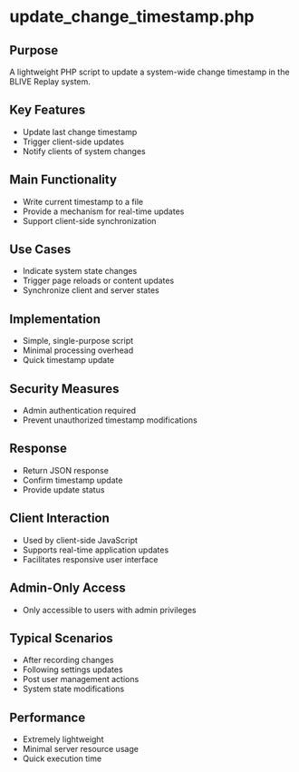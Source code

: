 # update_change_timestamp.php

## Purpose
A lightweight PHP script to update a system-wide change timestamp in the BLIVE Replay system.

## Key Features
- Update last change timestamp
- Trigger client-side updates
- Notify clients of system changes

## Main Functionality
- Write current timestamp to a file
- Provide a mechanism for real-time updates
- Support client-side synchronization

## Use Cases
- Indicate system state changes
- Trigger page reloads or content updates
- Synchronize client and server states

## Implementation
- Simple, single-purpose script
- Minimal processing overhead
- Quick timestamp update

## Security Measures
- Admin authentication required
- Prevent unauthorized timestamp modifications

## Response
- Return JSON response
- Confirm timestamp update
- Provide update status

## Client Interaction
- Used by client-side JavaScript
- Supports real-time application updates
- Facilitates responsive user interface

## Admin-Only Access
- Only accessible to users with admin privileges

## Typical Scenarios
- After recording changes
- Following settings updates
- Post user management actions
- System state modifications

## Performance
- Extremely lightweight
- Minimal server resource usage
- Quick execution time
